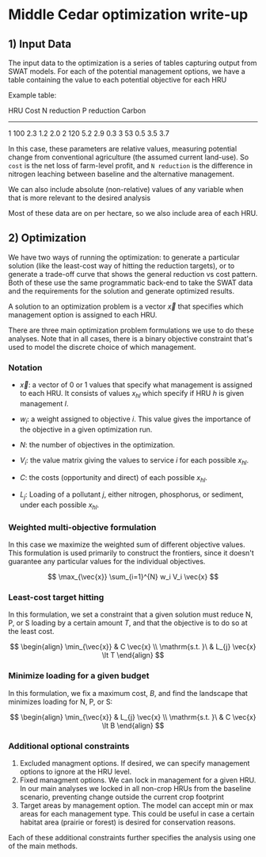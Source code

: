 # Middle Cedar optimization write-up


## 1) Input Data

The input data to the optimization is a series of tables capturing output from SWAT models. For each of the potential management options, we have a table containing the value to each potential objective for each HRU


Example table:

 HRU     Cost        N reduction     P reduction    Carbon
----   ------      -------------   -------------   -------
1       100         2.3             1.2               2.0
2       120         5.2             2.9               0.3
3       53          0.5             3.5               3.7

In this case, these parameters are relative values, measuring potential change from conventional agriculture (the assumed current land-use). So `cost` is the net loss of farm-level profit, and `N reduction` is the difference in nitrogen leaching between baseline and the alternative management. 

We can also include absolute (non-relative) values of any variable when that is more relevant to the desired analysis

Most of these data are on per hectare, so we also include area of each HRU.

## 2) Optimization

We have two ways of running the optimization: to generate a particular solution (like the least-cost way of hitting the reduction targets), or to generate a trade-off curve that shows the general reduction vs cost pattern. Both of these use the same programmatic back-end to take the SWAT data and the requirements for the solution and generate optimized results.

A solution to an optimization problem is a vector $\vec{x}$ that specifies which management option is assigned to each HRU. 

There are three main optimization problem formulations we use to do these analyses. Note that in all cases, there is a binary objective constraint that's used to model the discrete choice of which management. 

### Notation
* $\vec{x}$: a vector of 0 or 1 values that specify what management is assigned to each HRU. It consists of values $x_{hl}$ which specify if HRU $h$ is given management $l$. 

* $w_i$: a weight assigned to objective $i$. This value gives the importance of the objective in a given optimization run.

* $N$: the number of objectives in the optimization.

* $V_i$: the value matrix giving the values to service $i$ for each possible $x_{hl}$.

* $C$: the costs (opportunity and direct) of each possible $x_{hl}$.

* $L_{j}$: Loading of a pollutant $j$, either nitrogen, phosphorus, or sediment, under each possible $x_{hl}$.

### Weighted multi-objective formulation
In this case we maximize the weighted sum of different objective values. This formulation is used primarily to construct the frontiers, since it doesn't guarantee any particular values for the individual objectives. 

$$
\max_{\vec{x}} \sum_{i=1}^{N} w_i V_i \vec{x}
$$

### Least-cost target hitting
In this formulation, we set a constraint that a given solution must reduce N, P, or S loading by a certain amount $T$, and that the objective is to do so at the least cost.

$$
\begin{align}
\min_{\vec{x}} & C \vec{x} \\
\mathrm{s.t. }\ & L_{j} \vec{x} \lt T
\end{align}
$$

### Minimize loading for a given budget
In this formulation, we fix a maximum cost, $B$, and find the landscape that minimizes loading for N, P, or S:

$$
\begin{align}
\min_{\vec{x}} & L_{j} \vec{x} \\
\mathrm{s.t. }\ & C \vec{x} \lt B
\end{align}
$$


### Additional optional constraints
1. Excluded managment options. If desired, we can specify management options to ignore at the HRU level. 
2. Fixed managment options. We can lock in management for a given HRU. In our main analyses we locked in all non-crop HRUs from the baseline scenario, preventing change outside the current crop footprint
3. Target areas by management option. The model can accept min or max areas for each management type. This could be useful in case a certain habitat area (prairie or forest) is desired for conservation reasons.

Each of these additional constraints further specifies the analysis using one of the main methods. 






